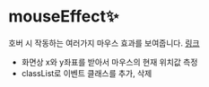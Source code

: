 # mouseEffect✨
호버 시 작동하는 여러가지 마우스 효과를 보여줍니다.
<a href="https://kim-bab.github.io/mouseEffect/">링크</a>


- 화면상 x와 y좌표를 받아서 마우스의 현재 위치값 측정
- classList로 이벤트 클래스를 추가, 삭제
